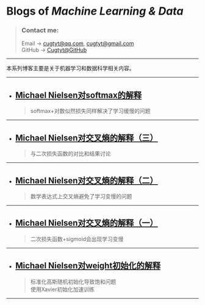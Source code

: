 # **Blogs of *Machine Learning & Data***

> ### Contact me:  
> Email -> <cugtyt@qq.com>, <cugtyt@gmail.com>  
> GitHub -> [Cugtyt@GitHub](https://github.com/Cugtyt)

---

本系列博客主要是关于机器学习和数据科学相关内容。

---

- ## [**Michael Nielsen对softmax的解释**](https://cugtyt.github.io/blog/ml-data/201802101439)
    > softmax+对数似然损失同样解决了学习缓慢的问题      

---

- ## [**Michael Nielsen对交叉熵的解释（三）**](https://cugtyt.github.io/blog/ml-data/201802092159)
    > 与二次损失函数的对比和结果讨论      

---

- ## [**Michael Nielsen对交叉熵的解释（二）**](https://cugtyt.github.io/blog/ml-data/201802092106)
    > 数学表达式上交叉熵避免了学习变慢的问题      
    
---

- ## [**Michael Nielsen对交叉熵的解释（一）**](https://cugtyt.github.io/blog/ml-data/201802092000)
    > 二次损失函数+sigmoid会出现学习变慢      
    
---

- ## [**Michael Nielsen对weight初始化的解释**](https://cugtyt.github.io/blog/ml-data/201802091801)
    > 标准化高斯随机初始化导致饱和问题      
    > 使用Xavier初始化加速训练
    
---